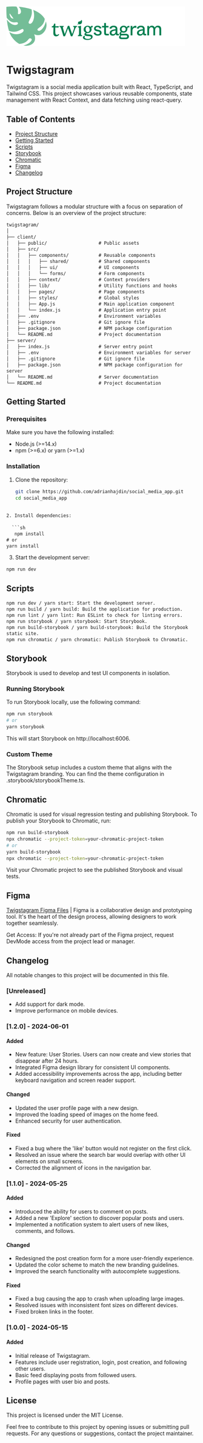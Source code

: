 # ![Twigstagram Logo](public/assets/images/twigma.svg) 


# Twigstagram

Twigstagram is a social media application built with React, TypeScript, and Tailwind CSS. This project showcases various reusable components, state management with React Context, and data fetching using react-query.

## Table of Contents

- [Project Structure](#project-structure)
- [Getting Started](#getting-started)
- [Scripts](#scripts)
- [Storybook](#storybook)
- [Chromatic](#chromatic)
- [Figma](#figma)
- [Changelog](#changelog)

## Project Structure

Twigstagram follows a modular structure with a focus on separation of concerns. Below is an overview of the project structure:

```plaintext
twigstagram/
│
├── client/
│   ├── public/                   # Public assets
│   ├── src/
│   │   ├── components/           # Reusable components
│   │   │   ├── shared/           # Shared components
│   │   │   ├── ui/               # UI components
│   │   │   └── forms/            # Form components
│   │   ├── context/              # Context providers
│   │   ├── lib/                  # Utility functions and hooks
│   │   ├── pages/                # Page components
│   │   ├── styles/               # Global styles
│   │   ├── App.js                # Main application component
│   │   └── index.js              # Application entry point
│   ├── .env                      # Environment variables
│   ├── .gitignore                # Git ignore file
│   ├── package.json              # NPM package configuration
│   └── README.md                 # Project documentation
├── server/
│   ├── index.js                  # Server entry point
│   ├── .env                      # Environment variables for server
│   ├── .gitignore                # Git ignore file
│   ├── package.json              # NPM package configuration for server
│   └── README.md                 # Server documentation
└── README.md                     # Project documentation

```

## Getting Started

### Prerequisites

Make sure you have the following installed:

- Node.js (>=14.x)
- npm (>=6.x) or yarn (>=1.x)

### Installation

1. Clone the repository:
   ```sh
   git clone https://github.com/adrianhajdin/social_media_app.git
   cd social_media_app
```

2. Install dependencies:

  ```sh
   npm install
# or
yarn install
```

3. Start the development server:

  ```sh
npm run dev
```

## Scripts
```plaintext
npm run dev / yarn start: Start the development server.
npm run build / yarn build: Build the application for production.
npm run lint / yarn lint: Run ESLint to check for linting errors.
npm run storybook / yarn storybook: Start Storybook.
npm run build-storybook / yarn build-storybook: Build the Storybook static site.
npm run chromatic / yarn chromatic: Publish Storybook to Chromatic.
```
## Storybook

Storybook is used to develop and test UI components in isolation.

### Running Storybook

To run Storybook locally, use the following command:

```sh
npm run storybook
# or
yarn storybook
```
This will start Storybook on http://localhost:6006.

### Custom Theme
The Storybook setup includes a custom theme that aligns with the Twigstagram branding. You can find the theme configuration in .storybook/storybookTheme.ts.

## Chromatic

Chromatic is used for visual regression testing and publishing Storybook. To publish your Storybook to Chromatic, run:

```sh
npm run build-storybook
npx chromatic --project-token=your-chromatic-project-token
# or
yarn build-storybook
npx chromatic --project-token=your-chromatic-project-token
```
Visit your Chromatic project to see the published Storybook and visual tests.

## Figma

[Twigstagram Figma Files](https://www.figma.com/design/QDnCwBviX7zV7SF00Bh512/Twigstagram---Design-System?node-id=8-12&t=tc0CvYEN7zAp0YMe-0) | Figma is a collaborative design and prototyping tool. It's the heart of the design process, allowing designers to work together seamlessly.

Get Access: If you're not already part of the Figma project, request DevMode access from the project lead or manager.

## Changelog

All notable changes to this project will be documented in this file.

### [Unreleased]
- Add support for dark mode.
- Improve performance on mobile devices.

### [1.2.0] - 2024-06-01
#### Added
- New feature: User Stories. Users can now create and view stories that disappear after 24 hours.
- Integrated Figma design library for consistent UI components.
- Added accessibility improvements across the app, including better keyboard navigation and screen reader support.

#### Changed
- Updated the user profile page with a new design.
- Improved the loading speed of images on the home feed.
- Enhanced security for user authentication.

#### Fixed
- Fixed a bug where the 'like' button would not register on the first click.
- Resolved an issue where the search bar would overlap with other UI elements on small screens.
- Corrected the alignment of icons in the navigation bar.

### [1.1.0] - 2024-05-25
#### Added
- Introduced the ability for users to comment on posts.
- Added a new 'Explore' section to discover popular posts and users.
- Implemented a notification system to alert users of new likes, comments, and follows.

#### Changed
- Redesigned the post creation form for a more user-friendly experience.
- Updated the color scheme to match the new branding guidelines.
- Improved the search functionality with autocomplete suggestions.

#### Fixed
- Fixed a bug causing the app to crash when uploading large images.
- Resolved issues with inconsistent font sizes on different devices.
- Fixed broken links in the footer.

### [1.0.0] - 2024-05-15
#### Added
- Initial release of Twigstagram.
- Features include user registration, login, post creation, and following other users.
- Basic feed displaying posts from followed users.
- Profile pages with user bio and posts.


## License

This project is licensed under the MIT License.


Feel free to contribute to this project by opening issues or submitting pull requests. For any questions or suggestions, contact the project maintainer.



